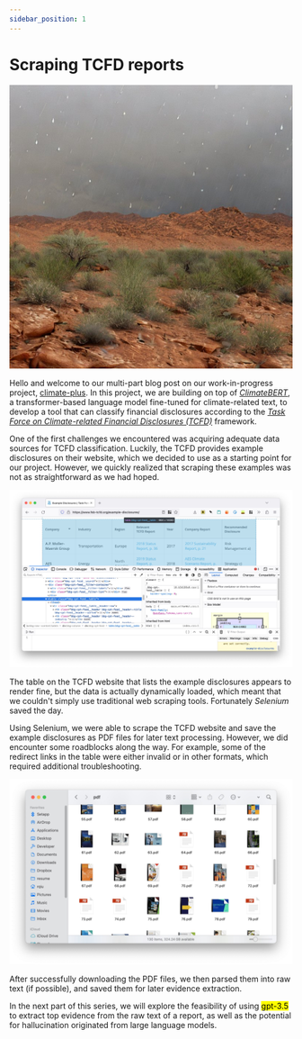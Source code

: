 ```yaml
---
sidebar_position: 1
---
```


# Scraping TCFD reports

![Extreme weather events](./img/climate-plus-part-1-thumbnail.jpg)

Hello and welcome to our multi-part blog post on our work-in-progress project, [climate-plus](https://github.com/rexarski/climate-plus). In this project, we are building on top of [*ClimateBERT*](https://climatebert.ai/), a transformer-based language model fine-tuned for climate-related text, to develop a tool that can classify financial disclosures according to the [*Task Force on Climate-related Financial Disclosures (TCFD)*](https://www.fsb-tcfd.org/) framework.

One of the first challenges we encountered was acquiring adequate data sources for TCFD classification. Luckily, the TCFD provides example disclosures on their website, which we decided to use as a starting point for our project. However, we quickly realized that scraping these examples was not as straightforward as we had hoped.

![Inspect the element](./img/climate-plus-part-1-1.jpg)

The table on the TCFD website that lists the example disclosures appears to render fine, but the data is actually dynamically loaded, which meant that we couldn't simply use traditional web scraping tools. Fortunately *Selenium* saved the day.

Using Selenium, we were able to scrape the TCFD website and save the example disclosures as PDF files for later text processing. However, we did encounter some roadblocks along the way. For example, some of the redirect links in the table were either invalid or in other formats, which required additional troubleshooting.

![Invalid pdf files](./img/climate-plus-part-1-2.jpg)

After successfully downloading the PDF files, we then parsed them into raw text (if possible), and saved them for later evidence extraction.

In the next part of this series, we will explore the feasibility of using <mark>gpt-3.5</mark> to extract top evidence from the raw text of a report, as well as the potential for hallucination originated from large language models.
